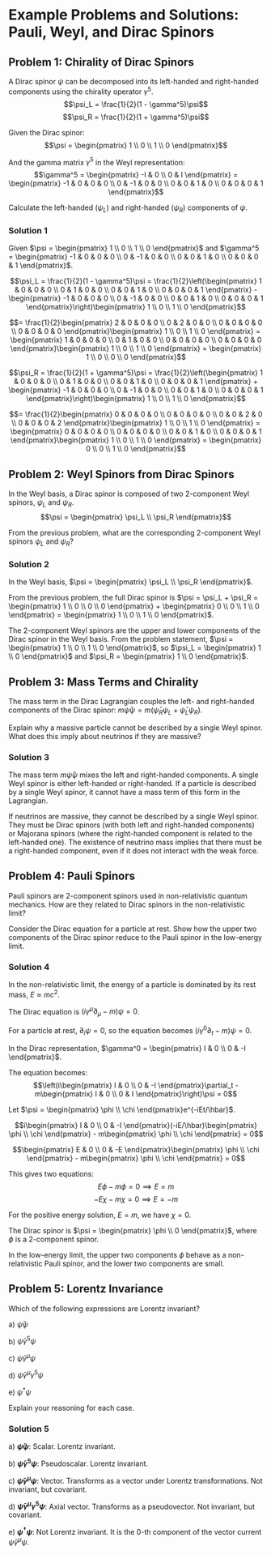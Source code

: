 # Example Problems and Solutions: Pauli, Weyl, and Dirac Spinors

## Problem 1: Chirality of Dirac Spinors

A Dirac spinor $\psi$ can be decomposed into its left-handed and right-handed components using the chirality operator $\gamma^5$.
$$\psi_L = \frac{1}{2}(1 - \gamma^5)\psi$$
$$\psi_R = \frac{1}{2}(1 + \gamma^5)\psi$$

Given the Dirac spinor:
$$\psi = \begin{pmatrix} 1 \\ 0 \\ 1 \\ 0 \end{pmatrix}$$

And the gamma matrix $\gamma^5$ in the Weyl representation:
$$\gamma^5 = \begin{pmatrix} -I & 0 \\ 0 & I \end{pmatrix} = \begin{pmatrix} -1 & 0 & 0 & 0 \\ 0 & -1 & 0 & 0 \\ 0 & 0 & 1 & 0 \\ 0 & 0 & 0 & 1 \end{pmatrix}$$

Calculate the left-handed ($\psi_L$) and right-handed ($\psi_R$) components of $\psi$.

### Solution 1

Given $\psi = \begin{pmatrix} 1 \\ 0 \\ 1 \\ 0 \end{pmatrix}$ and $\gamma^5 = \begin{pmatrix} -1 & 0 & 0 & 0 \\ 0 & -1 & 0 & 0 \\ 0 & 0 & 1 & 0 \\ 0 & 0 & 0 & 1 \end{pmatrix}$.

$$\psi_L = \frac{1}{2}(1 - \gamma^5)\psi = \frac{1}{2}\left(\begin{pmatrix} 1 & 0 & 0 & 0 \\ 0 & 1 & 0 & 0 \\ 0 & 0 & 1 & 0 \\ 0 & 0 & 0 & 1 \end{pmatrix} - \begin{pmatrix} -1 & 0 & 0 & 0 \\ 0 & -1 & 0 & 0 \\ 0 & 0 & 1 & 0 \\ 0 & 0 & 0 & 1 \end{pmatrix}\right)\begin{pmatrix} 1 \\ 0 \\ 1 \\ 0 \end{pmatrix}$$

$$= \frac{1}{2}\begin{pmatrix} 2 & 0 & 0 & 0 \\ 0 & 2 & 0 & 0 \\ 0 & 0 & 0 & 0 \\ 0 & 0 & 0 & 0 \end{pmatrix}\begin{pmatrix} 1 \\ 0 \\ 1 \\ 0 \end{pmatrix} = \begin{pmatrix} 1 & 0 & 0 & 0 \\ 0 & 1 & 0 & 0 \\ 0 & 0 & 0 & 0 \\ 0 & 0 & 0 & 0 \end{pmatrix}\begin{pmatrix} 1 \\ 0 \\ 1 \\ 0 \end{pmatrix} = \begin{pmatrix} 1 \\ 0 \\ 0 \\ 0 \end{pmatrix}$$

$$\psi_R = \frac{1}{2}(1 + \gamma^5)\psi = \frac{1}{2}\left(\begin{pmatrix} 1 & 0 & 0 & 0 \\ 0 & 1 & 0 & 0 \\ 0 & 0 & 1 & 0 \\ 0 & 0 & 0 & 1 \end{pmatrix} + \begin{pmatrix} -1 & 0 & 0 & 0 \\ 0 & -1 & 0 & 0 \\ 0 & 0 & 1 & 0 \\ 0 & 0 & 0 & 1 \end{pmatrix}\right)\begin{pmatrix} 1 \\ 0 \\ 1 \\ 0 \end{pmatrix}$$

$$= \frac{1}{2}\begin{pmatrix} 0 & 0 & 0 & 0 \\ 0 & 0 & 0 & 0 \\ 0 & 0 & 2 & 0 \\ 0 & 0 & 0 & 2 \end{pmatrix}\begin{pmatrix} 1 \\ 0 \\ 1 \\ 0 \end{pmatrix} = \begin{pmatrix} 0 & 0 & 0 & 0 \\ 0 & 0 & 0 & 0 \\ 0 & 0 & 1 & 0 \\ 0 & 0 & 0 & 1 \end{pmatrix}\begin{pmatrix} 1 \\ 0 \\ 1 \\ 0 \end{pmatrix} = \begin{pmatrix} 0 \\ 0 \\ 1 \\ 0 \end{pmatrix}$$

## Problem 2: Weyl Spinors from Dirac Spinors

In the Weyl basis, a Dirac spinor is composed of two 2-component Weyl spinors, $\psi_L$ and $\psi_R$.
$$\psi = \begin{pmatrix} \psi_L \\ \psi_R \end{pmatrix}$$

From the previous problem, what are the corresponding 2-component Weyl spinors $\psi_L$ and $\psi_R$?

### Solution 2

In the Weyl basis, $\psi = \begin{pmatrix} \psi_L \\ \psi_R \end{pmatrix}$.

From the previous problem, the full Dirac spinor is $\psi = \psi_L + \psi_R = \begin{pmatrix} 1 \\ 0 \\ 0 \\ 0 \end{pmatrix} + \begin{pmatrix} 0 \\ 0 \\ 1 \\ 0 \end{pmatrix} = \begin{pmatrix} 1 \\ 0 \\ 1 \\ 0 \end{pmatrix}$.

The 2-component Weyl spinors are the upper and lower components of the Dirac spinor in the Weyl basis.
From the problem statement, $\psi = \begin{pmatrix} 1 \\ 0 \\ 1 \\ 0 \end{pmatrix}$, so $\psi_L = \begin{pmatrix} 1 \\ 0 \end{pmatrix}$ and $\psi_R = \begin{pmatrix} 1 \\ 0 \end{pmatrix}$.

## Problem 3: Mass Terms and Chirality

The mass term in the Dirac Lagrangian couples the left- and right-handed components of the Dirac spinor: $m\bar{\psi}\psi = m(\bar{\psi}_R\psi_L + \bar{\psi}_L\psi_R)$.

Explain why a massive particle cannot be described by a single Weyl spinor. What does this imply about neutrinos if they are massive?

### Solution 3

The mass term $m\bar{\psi}\psi$ mixes the left and right-handed components. A single Weyl spinor is either left-handed or right-handed. If a particle is described by a single Weyl spinor, it cannot have a mass term of this form in the Lagrangian.

If neutrinos are massive, they cannot be described by a single Weyl spinor. They must be Dirac spinors (with both left and right-handed components) or Majorana spinors (where the right-handed component is related to the left-handed one). The existence of neutrino mass implies that there must be a right-handed component, even if it does not interact with the weak force.

## Problem 4: Pauli Spinors

Pauli spinors are 2-component spinors used in non-relativistic quantum mechanics. How are they related to Dirac spinors in the non-relativistic limit?

Consider the Dirac equation for a particle at rest. Show how the upper two components of the Dirac spinor reduce to the Pauli spinor in the low-energy limit.

### Solution 4

In the non-relativistic limit, the energy of a particle is dominated by its rest mass, $E \approx mc^2$.

The Dirac equation is $(i\gamma^\mu\partial_\mu - m)\psi = 0$.

For a particle at rest, $\partial_i \psi = 0$, so the equation becomes $(i\gamma^0\partial_t - m)\psi = 0$.

In the Dirac representation, $\gamma^0 = \begin{pmatrix} I & 0 \\ 0 & -I \end{pmatrix}$.

The equation becomes:
$$\left(i\begin{pmatrix} I & 0 \\ 0 & -I \end{pmatrix}\partial_t - m\begin{pmatrix} I & 0 \\ 0 & I \end{pmatrix}\right)\psi = 0$$

Let $\psi = \begin{pmatrix} \phi \\ \chi \end{pmatrix}e^{-iEt/\hbar}$.

$$i\begin{pmatrix} I & 0 \\ 0 & -I \end{pmatrix}(-iE/\hbar)\begin{pmatrix} \phi \\ \chi \end{pmatrix} - m\begin{pmatrix} \phi \\ \chi \end{pmatrix} = 0$$

$$\begin{pmatrix} E & 0 \\ 0 & -E \end{pmatrix}\begin{pmatrix} \phi \\ \chi \end{pmatrix} - m\begin{pmatrix} \phi \\ \chi \end{pmatrix} = 0$$

This gives two equations:
$$E\phi - m\phi = 0 \implies E=m$$
$$-E\chi - m\chi = 0 \implies E=-m$$

For the positive energy solution, $E=m$, we have $\chi=0$.

The Dirac spinor is $\psi = \begin{pmatrix} \phi \\ 0 \end{pmatrix}$, where $\phi$ is a 2-component spinor.

In the low-energy limit, the upper two components $\phi$ behave as a non-relativistic Pauli spinor, and the lower two components are small.

## Problem 5: Lorentz Invariance

Which of the following expressions are Lorentz invariant?

a) $\bar{\psi}\psi$

b) $\bar{\psi}\gamma^5\psi$

c) $\bar{\psi}\gamma^\mu\psi$

d) $\bar{\psi}\gamma^\mu\gamma^5\psi$

e) $\psi^\dagger\psi$

Explain your reasoning for each case.

### Solution 5

a) **$\bar{\psi}\psi$**: Scalar. Lorentz invariant.

b) **$\bar{\psi}\gamma^5\psi$**: Pseudoscalar. Lorentz invariant.

c) **$\bar{\psi}\gamma^\mu\psi$**: Vector. Transforms as a vector under Lorentz transformations. Not invariant, but covariant.

d) **$\bar{\psi}\gamma^\mu\gamma^5\psi$**: Axial vector. Transforms as a pseudovector. Not invariant, but covariant.

e) **$\psi^\dagger\psi$**: Not Lorentz invariant. It is the 0-th component of the vector current $\bar{\psi}\gamma^\mu\psi$.